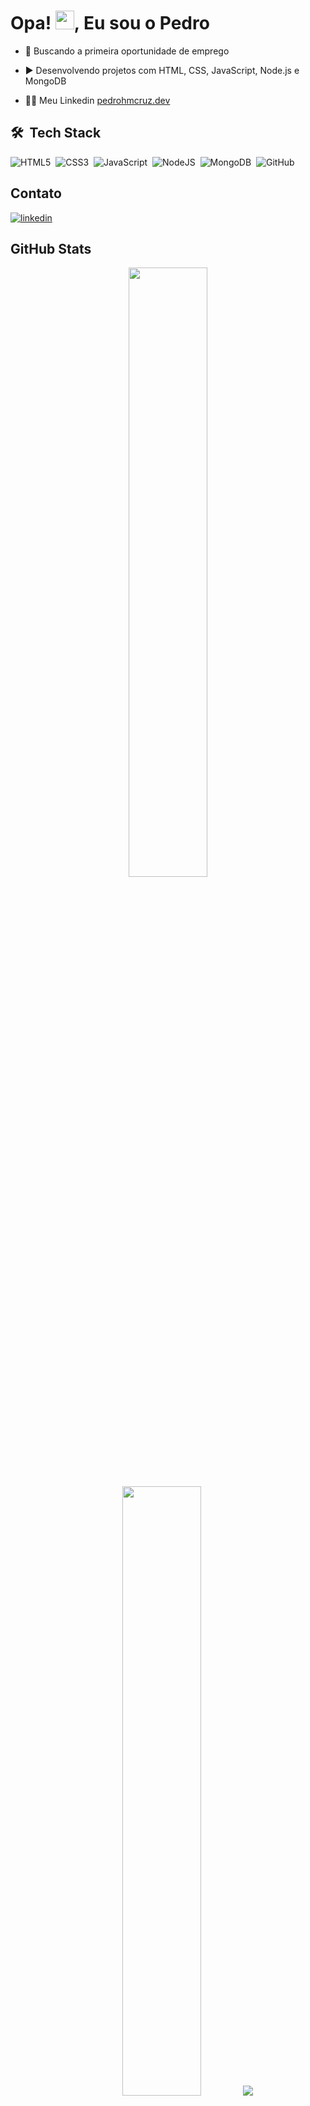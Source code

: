 <h1>Opa! <img src="https://raw.githubusercontent.com/kaueMarques/kaueMarques/master/hi.gif" height="30px">, Eu sou o Pedro</h1>



- 🔭 Buscando a primeira oportunidade de emprego

- ▶️ Desenvolvendo projetos com HTML, CSS, JavaScript, Node.js e MongoDB

- 👨‍💻 Meu Linkedin [pedrohmcruz.dev](https://www.linkedin.com/in/pedrohmcruz/)


## 🛠 &nbsp;Tech Stack

![HTML5](https://img.shields.io/badge/HTML5-E34F26?style=for-the-badge&logo=html5&logoColor=white)&nbsp;
![CSS3](https://img.shields.io/badge/CSS3-1572B6?style=for-the-badge&logo=css3&logoColor=white)&nbsp;
![JavaScript](https://img.shields.io/badge/JavaScript-F7DF1E?style=for-the-badge&logo=javascript&logoColor=black)&nbsp;
![NodeJS](https://img.shields.io/badge/Node.js-43853D?style=for-the-badge&logo=node.js&logoColor=white)&nbsp;
![MongoDB](https://img.shields.io/badge/MongoDB-4EA94B?style=for-the-badge&logo=mongodb&logoColor=white)&nbsp;
![GitHub](https://img.shields.io/badge/GitHub-100000?style=for-the-badge&logo=github&logoColor=white)&nbsp;

## Contato

<p align="left" style="background:">

<a href="https://linkedin.com/in/pedrohmcruz" target="_blank">
  <img align="center" src="https://img.shields.io/badge/-pedrohmcruz-05122A?style=flat&logo=linkedin" alt="linkedin"/>
</a>

</p>

## GitHub Stats

<p align="center">
  <img height="50%" width="auto" src ="https://github-readme-stats.vercel.app/api?username=pedrohmcruz&show_icons=true&count_private=true&theme=tokyonight_duo&hide_border=true&hide=issues,contribs&bg_color=00000000">
  <img height="50%" width="auto" src ="https://github-readme-stats.vercel.app/api/top-langs/?username=pedrohmcruz&layout=compact&hide_border=true&theme=tokyonight_duo&bg_color=00000000&langs_count=6&hide=jupyter%20notebook,tex,css,php&exclude_repo=Pacman-AI">
  <img src ="https://github-readme-streak-stats.herokuapp.com?user=pedrohmcruz&theme=tokyonight_duo&hide_border=true&background=FFFFFF00">
</p>
<br>
<p align="center">
<img src ="https://visitcount.itsvg.in/api?id=pedrohmcruz&icon=2&color=5">
</p>

